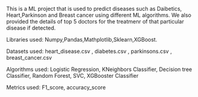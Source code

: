 This is a ML project that is used to predict diseases such as Daibetics, Heart,Parkinson and Breast cancer using different ML algorithms. We also provided the details of top 5 doctors for the treatmenr of that particular disease if detected.

Libraries used: Numpy,Pandas,Mathplotlib,Sklearn,XGBoost.

Datasets used: heart_disease.csv , diabetes.csv , parkinsons.csv , breast_cancer.csv

Algorithms used: Logistic Regression, KNeighbors Classifier, Decision tree Classifier, Random Forest, SVC, XGBooster Classifier

Metrics used: F1_score, accuracy_score

